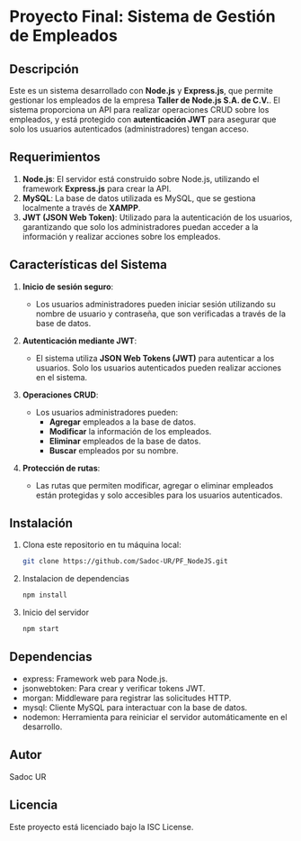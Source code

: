 # Proyecto Final: Sistema de Gestión de Empleados

## Descripción

Este es un sistema desarrollado con **Node.js** y **Express.js**, que permite gestionar los empleados de la empresa **Taller de Node.js S.A. de C.V.**. El sistema proporciona un API para realizar operaciones CRUD sobre los empleados, y está protegido con **autenticación JWT** para asegurar que solo los usuarios autenticados (administradores) tengan acceso.

## Requerimientos

1. **Node.js**: El servidor está construido sobre Node.js, utilizando el framework **Express.js** para crear la API.
2. **MySQL**: La base de datos utilizada es MySQL, que se gestiona localmente a través de **XAMPP**.
3. **JWT (JSON Web Token)**: Utilizado para la autenticación de los usuarios, garantizando que solo los administradores puedan acceder a la información y realizar acciones sobre los empleados.

## Características del Sistema

1. **Inicio de sesión seguro**:
   - Los usuarios administradores pueden iniciar sesión utilizando su nombre de usuario y contraseña, que son verificadas a través de la base de datos.
   
2. **Autenticación mediante JWT**:
   - El sistema utiliza **JSON Web Tokens (JWT)** para autenticar a los usuarios. Solo los usuarios autenticados pueden realizar acciones en el sistema.

3. **Operaciones CRUD**:
   - Los usuarios administradores pueden:
     - **Agregar** empleados a la base de datos.
     - **Modificar** la información de los empleados.
     - **Eliminar** empleados de la base de datos.
     - **Buscar** empleados por su nombre.

4. **Protección de rutas**:
   - Las rutas que permiten modificar, agregar o eliminar empleados están protegidas y solo accesibles para los usuarios autenticados.

## Instalación

1. Clona este repositorio en tu máquina local:

   ```bash
   git clone https://github.com/Sadoc-UR/PF_NodeJS.git

2. Instalacion de dependencias
   ```bash
   npm install

3. Inicio del servidor
   ```bash
   npm start
## Dependencias
   
- express: Framework web para Node.js.
- jsonwebtoken: Para crear y verificar tokens JWT.
- morgan: Middleware para registrar las solicitudes HTTP.
- mysql: Cliente MySQL para interactuar con la base de datos.
- nodemon: Herramienta para reiniciar el servidor automáticamente en el desarrollo.

## Autor
Sadoc UR

## Licencia
Este proyecto está licenciado bajo la ISC License.

